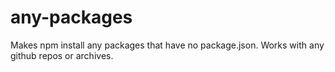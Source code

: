 any-packages
============

Makes npm install any packages that have no package.json. Works with any github repos or archives.
